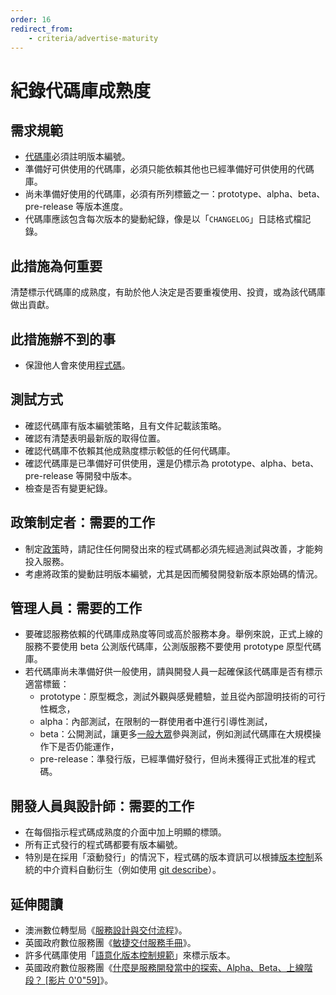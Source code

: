```yaml
---
order: 16
redirect_from:
    - criteria/advertise-maturity
---
```

# 紀錄代碼庫成熟度

<!-- SPDX-License-Identifier: CC0-1.0 -->
<!-- written in 2019 - 2022 by The Foundation for Public Code <info@publiccode.net> -->

## 需求規範

* [代碼庫](../glossary.md#codebase)必須註明版本編號。
* 準備好可供使用的代碼庫，必須只能依賴其他也已經準備好可供使用的代碼庫。
* 尚未準備好使用的代碼庫，必須有所列標籤之一：prototype、alpha、beta、pre-release 等版本進度。
* 代碼庫應該包含每次版本的變動紀錄，像是以「`CHANGELOG`」日誌格式檔記錄。

## 此措施為何重要

清楚標示代碼庫的成熟度，有助於他人決定是否要重複使用、投資，或為該代碼庫做出貢獻。

## 此措施辦不到的事

* 保證他人會來使用[程式碼](../glossary.md#code)。

## 測試方式

* 確認代碼庫有版本編號策略，且有文件記載該策略。
* 確認有清楚表明最新版的取得位置。
* 確認代碼庫不依賴其他成熟度標示較低的任何代碼庫。
* 確認代碼庫是已準備好可供使用，還是仍標示為 prototype、alpha、beta、pre-release 等開發中版本。
* 檢查是否有變更紀錄。

## 政策制定者：需要的工作

* 制定[政策](../glossary.md#policy)時，請記住任何開發出來的程式碼都必須先經過測試與改善，才能夠投入服務。
* 考慮將政策的變動註明版本編號，尤其是因而觸發開發新版本原始碼的情況。

## 管理人員：需要的工作

* 要確認服務依賴的代碼庫成熟度等同或高於服務本身。舉例來說，正式上線的服務不要使用 beta 公測版代碼庫，公測版服務不要使用 prototype
原型代碼庫。
* 若代碼庫尚未準備好供一般使用，請與開發人員一起確保該代碼庫是否有標示適當標籤：
   * prototype：原型概念，測試外觀與感覺體驗，並且從內部證明技術的可行性概念，
   * alpha：內部測試，在限制的一群使用者中進行引導性測試，
   * beta：公開測試，讓更多[一般大眾](../glossary.md#general-public)參與測試，例如測試代碼庫在大規模操作下是否仍能運作，
   * pre-release：準發行版，已經準備好發行，但尚未獲得正式批准的程式碼。

## 開發人員與設計師：需要的工作

* 在每個指示程式碼成熟度的介面中加上明顯的標頭。
* 所有正式發行的程式碼都要有版本編號。
* 特別是在採用「滾動發行」的情況下，程式碼的版本資訊可以根據[版本控制](../glossary.md#version-control)系統的中介資料自動衍生（例如使用
[git describe](https://git-scm.com/docs/git-describe)）。

## 延伸閱讀

* 澳洲數位轉型局《[服務設計與交付流程](https://www.dta.gov.au/help-and-advice/build-and-improve-services/service-design-and-delivery-process)》。
* 英國政府數位服務團《[敏捷交付服務手冊](https://www.gov.uk/service-manual/agile-delivery)》。
* 許多代碼庫使用「[語意化版本控制規範](https://semver.org/)」來標示版本。
* 英國政府數位服務團《[什麼是服務開發當中的探索、Alpha、Beta、上線階段？ [影片 0'0"59]](https://www.youtube.com/watch?v=_cyI7DMhgYc)》。
